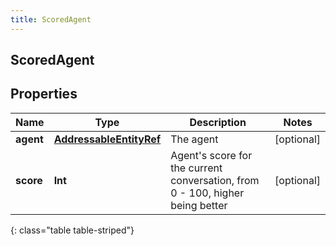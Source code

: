 ```yaml
---
title: ScoredAgent
---
```

## ScoredAgent

## Properties

|Name | Type | Description | Notes|
|------------ | ------------- | ------------- | -------------|
| **agent** | [**AddressableEntityRef**](AddressableEntityRef.html) | The agent | [optional] |
| **score** | **Int** | Agent&#39;s score for the current conversation, from 0 - 100, higher being better | [optional] |
{: class="table table-striped"}


